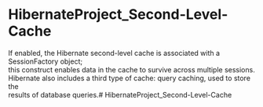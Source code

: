 # HibernateProject_Second-Level-Cache
If enabled, the Hibernate second-level cache is associated with a SessionFactory object;
<br>
this construct enables data in the cache to survive across multiple sessions.
<br>
Hibernate also includes a third type of cache: query caching, used to store the 
<br>
results of database queries.# HibernateProject_Second-Level-Cache
